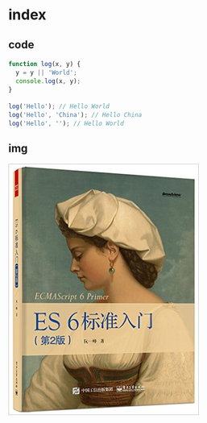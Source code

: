 # index

## code

```javascript
function log(x, y) {
  y = y || 'World';
  console.log(x, y);
}

log('Hello'); // Hello World
log('Hello', 'China'); // Hello China
log('Hello', ''); // Hello World
```

## img

![cover](img/cover_thumbnail.jpg)

